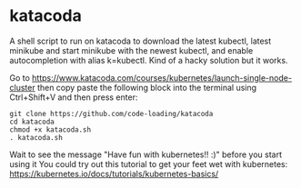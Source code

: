 # katacoda

A shell script to run on katacoda to download the latest kubectl, latest minikube and start minikube with the newest kubectl, and enable autocompletion with alias k=kubectl. Kind of a hacky solution but it works.

Go to https://www.katacoda.com/courses/kubernetes/launch-single-node-cluster then copy paste the following block into the terminal using Ctrl+Shift+V and then press enter:

```
git clone https://github.com/code-loading/katacoda
cd katacoda
chmod +x katacoda.sh
. katacoda.sh
```
Wait to see the message "Have fun with kubernetes!! :)" before you start using it
You could try out this tutorial to get your feet wet with kubernetes: https://kubernetes.io/docs/tutorials/kubernetes-basics/
